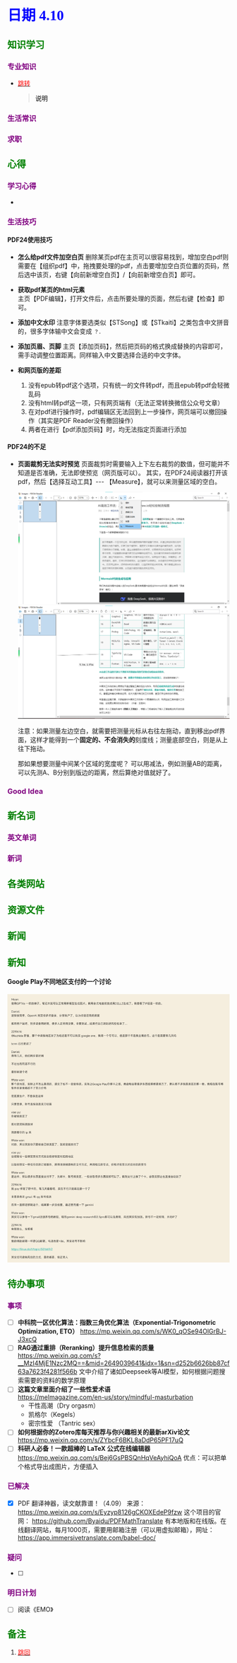 ## <font color = blue face=楷体 size=6>日期 4.10 </font>

## <font color = green>知识学习 </font>
### <font color = purple>专业知识 </font>
+ <a id = "01-1">  [<font color = red>跳转</font>](#01-2)
   > <font color = o> 说明 </font>
### <font color = purple>生活常识 </font>

### <font color = purple>求职 </font>



## <font color = green>心得 </font>
### <font color = purple>学习心得 </font>
+ 
### <font color = purple>生活技巧 </font>
#### PDF24使用技巧
+ **怎么给pdf文件加空白页**
	删除某页pdf在主页可以很容易找到，增加空白pdf则需要在【组织pdf】中，拖拽要处理的pdf，点击要增加空白页位置的页码，然后选中该页，右键【向前新增空白页】/【向前新增空白页】即可。

+ **获取pdf某页的html元素**	
	主页【PDF编辑】，打开文件后，点击所要处理的页面，然后右键【检查】即可。

+ **添加中文水印**
	注意字体要选类似【STSong】或【STkaiti】之类包含中文拼音的，很多字体输中文会变成 `？`.

+ **添加页眉、页脚**
	主页【添加页码】，然后把页码的格式换成替换的内容即可，需手动调整位置距离。同样输入中文要选择合适的中文字体。

+ **和网页版的差距** 
	1. 没有epub转pdf这个选项，只有统一的文件转pdf，而且epub转pdf会轻微乱码
	2. 没有html转pdf这一项，只有网页端有（无法正常转换微信公众号文章）
	3. 在对pdf进行操作时，pdf编辑区无法回到上一步操作，网页端可以撤回操作（其实是PDF Reader没有撤回操作）
	4. 两者在进行【pdf添加页码】时，均无法指定页面进行添加

#### PDF24的不足
+ **页面裁剪无法实时预览**
	页面裁剪时需要输入上下左右裁剪的数值，但可能并不知道是否准确，无法即使预览（网页版可以）。
	其实，在PDF24阅读器打开该pdf，然后【选择互动工具】--- 【Measure】，就可以来测量区域的空白。
	
	<img src ="https://github.com/zeff163/stackedit-app-data/blob/master/Daily%20work/2025/picture/4.14/%E5%B1%8F%E5%B9%95%E6%88%AA%E5%9B%BE%202025-04-14%20174850.png?raw=true">
	
	<img src ="https://github.com/zeff163/stackedit-app-data/blob/master/Daily%20work/2025/picture/4.14/%E5%B1%8F%E5%B9%95%E6%88%AA%E5%9B%BE%202025-04-14%20175108.png?raw=true">
	
	注意：如果测量左边空白，就需要把测量光标从右往左拖动，直到移出pdf界面，这样才能得到一个**固定的、不会消失的**刻度线；测量底部空白，则是从上往下拖动。
	
	那如果想要测量中间某个区域的宽度呢？
	可以用减法，例如测量AB的距离，可以先测A、B分别到版边的距离，然后算绝对值就好了。

### <font color = purple>Good Idea </font>



## <font color = green>新名词 </font>
### <font color = purple>英文单词 </font>
### <font color = purple>新词 </font>



## <font color = green>各类网站 </font>


## <font color = green>资源文件 </font>


## <font color = green>新闻 </font>


## <font color = green>新知 </font>
#### Google Play不同地区支付的一个讨论
<img src = "../picture/4.10/001.jpg">

## <font color = green>待办事项 </font>
### <font color = purple>事项 </font>
- [ ] **中科院一区优化算法：指数三角优化算法（Exponential-Trigonometric Optimization, ETO）**
	https://mp.weixin.qq.com/s/WK0_qOSe94OlGrBJ-J3xcQ
- [ ] **RAG通过重排（Reranking）提升信息检索的质量**
	https://mp.weixin.qq.com/s?__MzI4MjE1Nzc2MQ==&mid=2649039641&idx=1&sn=d252b6626bb87cf63a7623f4281f566b
	文中介绍了诸如Deepseek等AI模型，如何根据问题搜索需要的资料的数学原理
- [ ] **这篇文章里面介绍了一些性爱术语**  
	https://melmagazine.com/en-us/story/mindful-masturbation  
	+ 干性高潮（Dry orgasm）
	+ 凯格尔（Kegels）
	+ 密宗性爱 （Tantric sex）
- [ ] **如何根据你的Zotero库每天推荐与你兴趣相关的最新arXiv论文**  
	https://mp.weixin.qq.com/s/ZYbcF6BKL8aDdP65PF17uQ
- [ ] **科研人必备！一款超棒的 LaTeX 公式在线编辑器**  
	https://mp.weixin.qq.com/s/Bej6GsPBSQnHqVeAyhiQoA
	优点：可以把单个格式导出成图片，方便插入
	
### <font color = purple>已解决 </font>
- [x] PDF 翻译神器，读文献靠谱！（4.09）
	来源：
	https://mp.weixin.qq.com/s/Eyzyp8126gCKOXEdeP9fzw
	这个项目的官网：
	https://github.com/Byaidu/PDFMathTranslate
	有本地版和在线版。在线翻译网站，每月1000页，需要用邮箱注册（可以用虚拟邮箱），网址：
	https://app.immersivetranslate.com/babel-doc/
### <font color = purple>疑问 </font>
- [ ] 
### <font color = purple>明日计划 </font>
- [ ] 阅读《EMO》


## <font color = green>备注 </font>
  1. <a id ="01-2">[<font color = red>跳回</font>](#01-1)











<!--stackedit_data:
eyJoaXN0b3J5IjpbMTAzMjc0OTA0OSwtMTU5Njk4MTY0NSwtMj
A2Njg4NzIxNCwtMTc4NDc4MjE0Myw3MzM2MjY2MDQsMzQyNTk0
Mjc3LC03MzcxOTI5MzcsLTM0NjczNTU4MCwtNTE2NTg4MDkxLD
cyMTU1NDMzMSwtMTg5MTEwNTM3MywxMjQyNzUzNzg2LC05MzI4
MjQxMjQsNzgxMDc2ODMxLC05MzI4MjQxMjQsLTEyNzc3NTQwND
IsNTAyNDE5OTY0LC03NDM5NjcyOCwtMTM3MjA3NDYzNV19
-->